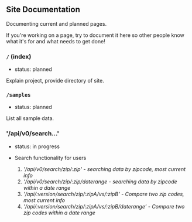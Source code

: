 ## Site Documentation

Documenting current and planned pages.

If you're working on a page, try to document it here so other people know what it's for and what needs to get done!

### `/` (index)
* status: planned

Explain project, provide directory of site.

### `/samples`
* status: planned

List all sample data.


### '/api/v0/search...'
* status: in progress
* Search functionality for users

  1. *'/api/v0/search/zip/:zip' - searching data by zipcode, most current info*
  2. *'/api/v0/search/zip/:zip/daterange - searching data by zipcode within a date range*
  3. *'/api/:version/search/zip/:zipA/vs/:zipB' - Compare two zip codes, most current info*
  4. *'/api/:version/search/zip/:zipA/vs/:zipB/daterange' - Compare two zip codes within a date range*


